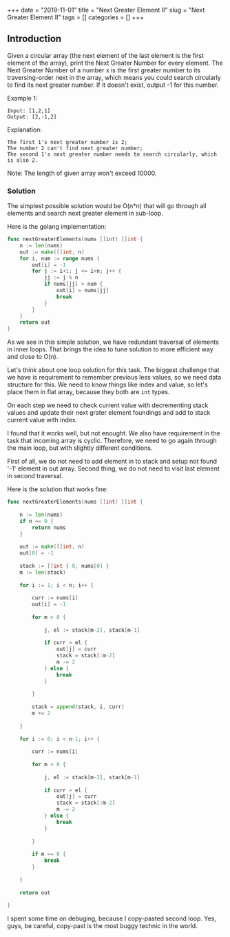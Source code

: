 +++
date = "2019-11-01"
title = "Next Greater Element II"
slug = "Next Greater Element II"
tags = []
categories = []
+++

## Introduction

 Given a circular array (the next element of the last element is the first element of the array), print the Next Greater Number for every element. The Next Greater Number of a number x is the first greater number to its traversing-order next in the array, which means you could search circularly to find its next greater number. If it doesn't exist, output -1 for this number.

Example 1:
```
Input: [1,2,1]
Output: [2,-1,2]
```
Explanation: 
```
The first 1's next greater number is 2; 
The number 2 can't find next greater number; 
The second 1's next greater number needs to search circularly, which is also 2.
```

Note: The length of given array won't exceed 10000. 

### Solution

The simplest possible solution would be O(n*n) that will go through all elements and search next greater element in sub-loop.

Here is the golang implementation:

``` go
func nextGreaterElements(nums []int) []int {
    n := len(nums)
    out := make([]int, n)
    for i, num := range nums {
        out[i] = -1
        for j := i+1; j <= i+n; j++ {
            jj := j % n
            if nums[jj] > num {
                out[i] = nums[jj]
                break
            }
        }
    }
    return out
}
```

As we see in this simple solution, we have redundant traversal of elements in inner loops. 
That brings the idea to tune solution to more efficient way and close to O(n).

Let's think about one loop solution for this task. The biggest challenge that we have is requirement to remember previous less values,
so we need data structure for this. We need to know things like index and value, so let's place them in flat array, because they both are `int` types.

On each step we need to check current value with decrementing stack values and update their next grater element foundings and add to stack current value with index.

I found that it works well, but not enought.
We also have requirement in the task that incoming array is cyclic. 
Therefore, we need to go again through the main loop, but with slightly different conditions.

First of all, we do not need to add element in to stack and setup not found '-1' element in out array.
Second thing, we do not need to visit last element in second traversal.

Here is the solution that works fine:
``` go
func nextGreaterElements(nums []int) []int {
    
    n := len(nums)
    if n == 0 {
        return nums
    }
    
    out := make([]int, n)
    out[0] = -1
    
    stack := []int { 0, nums[0] }
    m := len(stack)
    
    for i := 1; i < n; i++ {
        
        curr := nums[i]
        out[i] = -1
        
        for m > 0 {
            
            j, el := stack[m-2], stack[m-1]
            
            if curr > el {
                out[j] = curr
                stack = stack[:m-2]
                m -= 2
            } else {
                break
            }
            
        }
        
        stack = append(stack, i, curr)
        m += 2
        
    }
    
    for i := 0; i < n-1; i++ {
        
        curr := nums[i]
        
        for m > 0 {
            
            j, el := stack[m-2], stack[m-1]
            
            if curr > el {
                out[j] = curr
                stack = stack[:m-2]
                m -= 2
            } else {
                break
            }
            
        }
        
        if m == 0 {
            break
        }
        
    }
    
    return out
    
}
```

I spent some time on debuging, because I copy-pasted second loop. 
Yes, guys, be careful, copy-past is the most buggy technic in the world.









